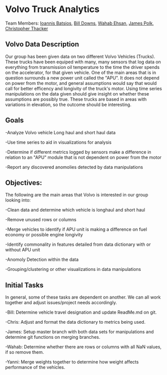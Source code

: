 # Volvo Truck Analytics

Team Members: [Ioannis Batsios](https://github.com/IBatsios), [Bill Downs](https://github.com/WilliamWallaceKildFiftyMen), [Wahab Ehsan](https://github.com/WahabEhsan), [James Polk](https://github.com/methos237), [Christopher Thacker](https://github.com/Kozmocha)

## Volvo Data Description 
 
 Our group has been given data on two different Volvo Vehicles (Trucks). These trucks have been equiped with many, many sensors that log data on everything from transmission oil temperature to the time the driver spends on the accelerator, for that given vehicle. One of the main areas that is in question surrounds a new power unit called the "APU". It does not depend on power from the motor, and general assumptions would say that would call for better efficency and longivity of the truck's motor. Using time series manipulations on the data given should give insight on whether these assumptions are possibly true. These trucks are based in areas with variations in elevation, so the outcome should be interesting. 
 
 ## Goals
 
 -Analyze Volvo vehicle Long haul and short haul data
 
 -Use time series to aid in visualizations for analysis 
 
 -Determine if different metrics logged by sensors make a difference in relation to an "APU" module that is not dependent on power from the motor  
 
 -Report any discovered anomolies detected by data manipulations 
 
 ## Objectives:
 
 The following are the main areas that Volvo is interested in our group looking into:

-Clean data and determine which vehicle is longhaul and short haul

-Remove unused rows or columns

-Merge vehicles to identify if APU unit is making a difference on fuel economy or possible engine longivity

-Identify commonality in features detailed from data dictionary with or without APU unit

-Anomoly Detection within the data 

-Grouping/clustering or other visualizations in data manipulations  

## Initial Tasks
In general, some of these tasks are dependent on another.  We can all work together and adjust issues/project needs accordingly.

-Bill: Determine vehicle travel designation and update ReadMe.md on git.

-Chris: Adjust and format the data dictionary to metrics being used.

-James: Setup master branch with both data sets for manipulations and determine git functions on merging branches.

-Wahab: Determine whether there are rows or columns with all NaN values, if so remove them.

-Yanni: Merge weights together to determine how weight affects performance of the vehicles. 



